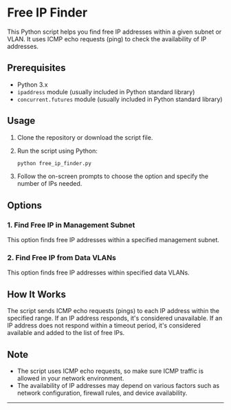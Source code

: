 # Free IP Finder

This Python script helps you find free IP addresses within a given subnet or VLAN. It uses ICMP echo requests (ping) to check the availability of IP addresses.

## Prerequisites

- Python 3.x
- `ipaddress` module (usually included in Python standard library)
- `concurrent.futures` module (usually included in Python standard library)

## Usage

1. Clone the repository or download the script file.
2. Run the script using Python:

    ```bash
    python free_ip_finder.py
    ```

3. Follow the on-screen prompts to choose the option and specify the number of IPs needed.

## Options

### 1. Find Free IP in Management Subnet

This option finds free IP addresses within a specified management subnet.

### 2. Find Free IP from Data VLANs

This option finds free IP addresses within specified data VLANs.

## How It Works

The script sends ICMP echo requests (pings) to each IP address within the specified range. If an IP address responds, it's considered unavailable. If an IP address does not respond within a timeout period, it's considered available and added to the list of free IPs.

## Note

- The script uses ICMP echo requests, so make sure ICMP traffic is allowed in your network environment.
- The availability of IP addresses may depend on various factors such as network configuration, firewall rules, and device availability.

---
